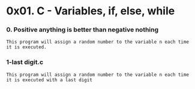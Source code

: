 # 0x01. C - Variables, if, else, while

### 0. Positive anything is better than negative nothing
	This program will assign a random number to the variable n each time it is executed.

### 1-last digit.c
	This program will assign a random number to the variable n each time it is executed with a last digit
